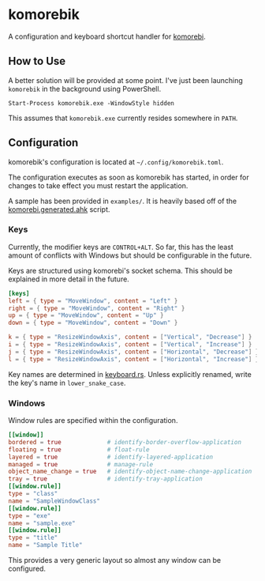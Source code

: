 # komorebik

A configuration and keyboard shortcut handler for [komorebi](https://github.com/LGUG2Z/komorebi/).

## How to Use

A better solution will be provided at some point.  I've just been launching `komorebik` in the background using PowerShell.

```shell
Start-Process komorebik.exe -WindowStyle hidden
```

This assumes that `komorebik.exe` currently resides somewhere in `PATH`.

## Configuration

komorebik's configuration is located at `~/.config/komorebik.toml`.

The configuration executes as soon as komorebik has started, in order for changes to take effect you must restart the application.

A sample has been provided in `examples/`.  It is heavily based off of the [komorebi.generated.ahk](https://github.com/LGUG2Z/komorebi/blob/master/komorebi.generated.ahk) script.

### Keys

Currently, the modifier keys are `CONTROL+ALT`.  So far, this has the least amount of conflicts with Windows but should be configurable in the future.

Keys are structured using komorebi's socket schema.  This should be explained in more detail in the future.

```toml
[keys]
left = { type = "MoveWindow", content = "Left" }
right = { type = "MoveWindow", content = "Right" }
up = { type = "MoveWindow", content = "Up" }
down = { type = "MoveWindow", content = "Down" }

k = { type = "ResizeWindowAxis", content = ["Vertical", "Decrease"] }
i = { type = "ResizeWindowAxis", content = ["Vertical", "Increase"] }
j = { type = "ResizeWindowAxis", content = ["Horizontal", "Decrease"] }
l = { type = "ResizeWindowAxis", content = ["Horizontal", "Increase"] }
```

Key names are determined in [keyboard.rs](src/keyboard.rs).  Unless explicitly renamed, write the key's name in `lower_snake_case`.

### Windows

Window rules are specified within the configuration.

```toml
[[window]]
bordered = true             # identify-border-overflow-application
floating = true             # float-rule
layered = true              # identify-layered-application
managed = true              # manage-rule
object_name_change = true   # identify-object-name-change-application
tray = true                 # identify-tray-application
[[window.rule]]
type = "class"
name = "SampleWindowClass"
[[window.rule]]
type = "exe"
name = "sample.exe"
[[window.rule]]
type = "title"
name = "Sample Title"
```

This provides a very generic layout so almost any window can be configured.
